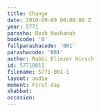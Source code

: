 ```yaml
---
title: Change
date: 2010-09-09 00:00:00 Z
year: 5771
parasha: Rosh Hashanah
bookcode: '0'
fullparashacode: '001'
parashacode: '001'
author: Rabbi Eliezer Hirsch
id: 57710011
filename: 5771-001-1
layout: audio
moment: First day
shabbat: 
occasion: 
---
```


